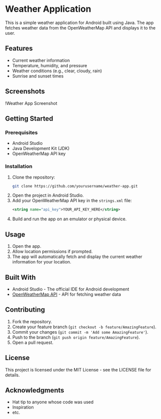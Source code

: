 # Weather Application

This is a simple weather application for Android built using Java. The app fetches weather data from the OpenWeatherMap API and displays it to the user.

## Features

- Current weather information
- Temperature, humidity, and pressure
- Weather conditions (e.g., clear, cloudy, rain)
- Sunrise and sunset times

## Screenshots

!Weather App Screenshot

## Getting Started

### Prerequisites

- Android Studio
- Java Development Kit (JDK)
- OpenWeatherMap API key

### Installation

1. Clone the repository:
    ```bash
    git clone https://github.com/yourusername/weather-app.git
    ```
2. Open the project in Android Studio.
3. Add your OpenWeatherMap API key in the `strings.xml` file:
    ```xml
    <string name="api_key">YOUR_API_KEY_HERE</string>
    ```
4. Build and run the app on an emulator or physical device.

## Usage

1. Open the app.
2. Allow location permissions if prompted.
3. The app will automatically fetch and display the current weather information for your location.

## Built With

- Android Studio - The official IDE for Android development
- [OpenWeatherMap API](https://openweathermap.org) - API for fetching weather data

## Contributing

1. Fork the repository.
2. Create your feature branch (`git checkout -b feature/AmazingFeature`).
3. Commit your changes (`git commit -m 'Add some AmazingFeature'`).
4. Push to the branch (`git push origin feature/AmazingFeature`).
5. Open a pull request.

## License

This project is licensed under the MIT License - see the LICENSE file for details.

## Acknowledgments

- Hat tip to anyone whose code was used
- Inspiration
- etc.
